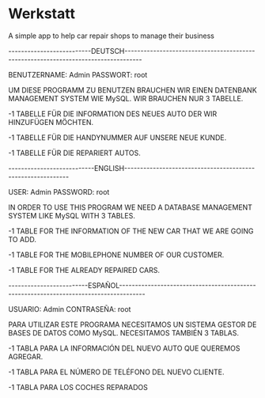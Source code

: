 # Werkstatt
A simple app to help car repair shops to manage their business

--------------------------DEUTSCH-----------------------------------------------------------------------------------

BENUTZERNAME: Admin
PASSWORT: root

UM DIESE PROGRAMM ZU BENUTZEN BRAUCHEN WIR EINEN DATENBANK MANAGEMENT SYSTEM WIE MySQL. WIR BRAUCHEN NUR 3 TABELLE.
 
  -1 TABELLE FÜR DIE INFORMATION DES NEUES AUTO DER WIR HINZUFÜGEN MÖCHTEN.
  
  -1 TABELLE FÜR DIE HANDYNUMMER AUF UNSERE NEUE KUNDE.
  
  -1 TABELLE FÜR DIE REPARIERT AUTOS.
  
 
---------------------------ENGLISH------------------------------------------------------------

USER: Admin
PASSWORD: root

IN ORDER TO USE THIS PROGRAM WE NEED A DATABASE MANAGEMENT SYSTEM LIKE MySQL WITH 3 TABLES. 

 -1 TABLE FOR THE INFORMATION OF THE NEW CAR THAT WE ARE GOING TO ADD.
 
 -1 TABLE FOR THE MOBILEPHONE NUMBER OF OUR CUSTOMER.
  
 -1 TABLE FOR THE ALREADY REPAIRED CARS.


 -------------------------ESPAÑOL--------------------------------------------------------------------------------------
   
 USUARIO: Admin
 CONTRASEÑA: root
  
 PARA UTILIZAR ESTE PROGRAMA NECESITAMOS UN SISTEMA GESTOR DE BASES DE DATOS COMO MySQL. NECESITAMOS TAMBIÉN 3 TABLAS.
 
  -1 TABLA PARA LA INFORMACIÓN DEL NUEVO AUTO QUE QUEREMOS AGREGAR.
  
  -1 TABLA PARA EL NÚMERO DE TELÉFONO DEL NUEVO CLIENTE.
 
 -1 TABLA PARA LOS COCHES REPARADOS
      
